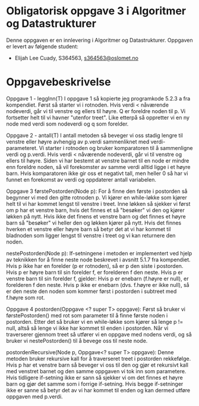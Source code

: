 # Obligatorisk oppgave 3 i Algoritmer og Datastrukturer

Denne oppgaven er en innlevering i Algoritmer og Datastrukturer. 
Oppgaven er levert av følgende student:
* Elijah Lee Cuady, S364563, s364563@oslomet.no


# Oppgavebeskrivelse

Oppgave 1 - leggInn(T)
I oppgave 1 så kopierte jeg programkode 5.2.3 a fra kompendiet. Først så starter vi i rotnoden. Hvis verdi < nåværende
nodeverdi, går vi til venstre og ellers til høyre. Q er foreldre noden til p. Vi fortsetter helt til vi havner "utenfor 
treet". Like etterpå så oppretter vi en ny node med verdi som nodeverdi og q som forelder. 

Oppgave 2 - antall(T)
I antall metoden så beveger vi oss stadig lengre til venstre eller høyre avhengig av p.verdi sammenliknet med verdi-
parameteret. Vi starter i rotnoden og bruker komparatoren til å sammenligne verdi og p.verdi. Hvis verdi < nåværende 
nodeverdi, går vi til venstre og ellers til høyre. Siden vi har bestemt at venstre barnet til en node er mindre enn 
foreldre noden, så vil forekomster av samme verdi alltid ligge i et høyre barn. Hvis komparatoren ikke gir oss et 
negativt tall, men heller 0 så har vi funnet en forekomst av verdi og oppdaterer antall variabelen. 

Oppgave 3
førstePostorden(Node<T> p):
For å finne den første i postorden så begynner vi med den gitte rotnoden p. Vi kjører en while-løkke som kjører helt til
vi har kommet lengst til venstre i treet. Inne løkken så sjekker vi først om p har et venstre barn, hvis det finnes et så
"besøker" vi den og kjører løkken på nytt. Hvis ikke det finens et venstre barn og det finnes et høyre barn så "besøker" 
vi heller den og løkken kjører på nytt. Hvis det finnes hverken et venstre eller høyre barn så betyr det at vi har kommet
til bladnoden som ligger lengst til venstre i treet og vi kan returnere den noden. 

nestePostorden(Node<T> p):
If-setningene i metoden er implementert ved hjelp av teknikken for å finne neste node beskrevet i avsnitt 5.1.7 fra kompendiet.
Hvis p ikke har en forelder (p er rotnoden), så er p den siste i postorden.
Hvis p er høyre barn til sin forelder f, er forelderen f den neste.
Hvis p er venstre barn til sin forelder f, gjelder:
Hvis p er enebarn (f.høyre er null), er forelderen f den neste.
Hvis p ikke er enebarn (dvs. f.høyre er ikke null), så er den neste den noden som kommer først i postorden i subtreet med f.høyre som rot.

Oppgave 4
postorden(Oppgave <? super T> oppgave):
Først så bruker vi førstePostorden() med rot som parameter til å finne første noden i postorden. Etter det så bruker vi 
en while-løkke som kjører så lenge p != null, altså så lenge vi ikke har kommet til enden i postorden. Når vi traverserer
gjennom treet så utfører vi en oppgave med nodens verdi, og så bruker vi nestePostorden() til å bevege oss til neste node.

postordenRecursive(Node<T> p, Oppgave<? super T> oppgave):
Denne metoden bruker rekursive kall for å traverseret treet i postorden rekkefølge. Hvis p har et venstre barn så beveger 
vi oss til den og gjør et rekursivt kall med venstret barnet og den samme oppgaven vi tok inn som parametere. Hvis tidligere
if-setning ikke er sann så sjekker vi om det finnes et høyre barn og gjør det samme som i forrige if-setning. Hvis begge 
if-setninger ikke er sanne så betyr det av vi har kommet til enden og kan dermed utføre oppgaven med p.verdi.